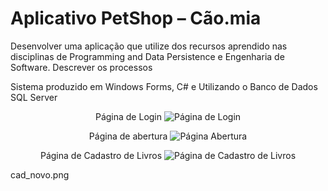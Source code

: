 # Aplicativo PetShop – Cão.mia
Desenvolver uma aplicação que utilize dos recursos aprendido nas disciplinas de Programming and Data Persistence e Engenharia de Software. Descrever os processos<br>

Sistema produzido em Windows Forms, C# e Utilizando o Banco de Dados SQL Server<br>

<p align="center">
Página de Login
  <img src="./assets-readme/login_novo.png" alt="Página de Login" title="Trabalho de How IV - Univali">
</p>

<p align="center">
Página de abertura
  <img src="./assets-readme/tela abertura.png" alt="Página Abertura" title="Trabalho de How IV - Univali">
</p>

<p align="center">
Página de Cadastro de Livros
  <img src="./assets-readme/cad_novo.png" alt="Página de Cadastro de Livros" title="Trabalho de How IV - Univali">
</p>cad_novo.png
